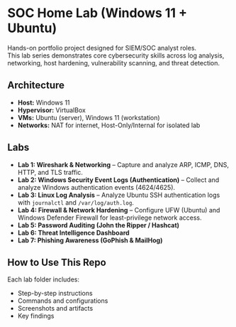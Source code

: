 # SOC Home Lab (Windows 11 + Ubuntu)

Hands-on portfolio project designed for SIEM/SOC analyst roles.  
This lab series demonstrates core cybersecurity skills across log analysis, networking, host hardening, vulnerability scanning, and threat detection.

## Architecture
- **Host:** Windows 11  
- **Hypervisor:** VirtualBox  
- **VMs:** Ubuntu (server), Windows 11 (workstation)  
- **Networks:** NAT for internet, Host-Only/Internal for isolated lab

## Labs
- **Lab 1: Wireshark & Networking** – Capture and analyze ARP, ICMP, DNS, HTTP, and TLS traffic.  
- **Lab 2: Windows Security Event Logs (Authentication)** – Collect and analyze Windows authentication events (4624/4625).  
- **Lab 3: Linux Log Analysis** – Analyze Ubuntu SSH authentication logs with `journalctl` and `/var/log/auth.log`.  
- **Lab 4: Firewall & Network Hardening** – Configure UFW (Ubuntu) and Windows Defender Firewall for least-privilege network access.  
- **Lab 5: Password Auditing (John the Ripper / Hashcat)**  
- **Lab 6: Threat Intelligence Dashboard**  
- **Lab 7: Phishing Awareness (GoPhish & MailHog)**  

## How to Use This Repo
Each lab folder includes:  
- Step-by-step instructions  
- Commands and configurations  
- Screenshots and artifacts  
- Key findings
